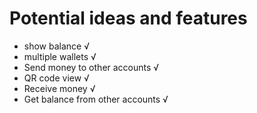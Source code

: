  # Potential ideas and features

- show balance √
- multiple wallets √
- Send money to other accounts √
- QR code view √
- Receive money √
- Get balance from other accounts √